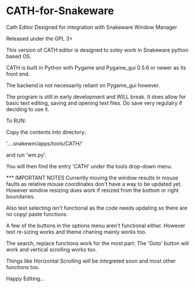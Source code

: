 # CATH-for-Snakeware
Cath Editor Designed for integration with Snakeware Window Manager

Released under the GPL 3+

This version of CATH editor is designed to soley work in Snakeware python based OS.

CATH is built in Python with Pygame and Pygame_gui 0.5.6 or newer as its front end.

The backend is not necessarily reliant on Pygame_gui however.

The program is still in early development and WILL break. It does allow for basic text editing,
saving and opening text files. Do save very regulalry if deciding to use it.

To RUN:

Copy the contents into directory:

'....snakewm/apps/tools/CATH/'

and run 'wm.py'.

You will then find the entry 'CATH' under the tools drop-down menu.

*** IMPORTANT NOTES
Currently moving the window results in mouse faults as relative mouse coordinates don't have a way to be updated yet.
However window resizing does work if resized from the bottom or right boundaries.

Also text selecting isn't functional as the code needs updating so there are no copy/ paste functions.

A few of the buttons in the options menu aren't functional either. However text re-sizing works and theme chaning mainly 
works too.

The search, replace functions work for the most part. The 'Goto' button will work and vertical scrolling works too.

Things like Horizontal Scrolling will be integreted soon and most other functions too.

Happy Editing...

